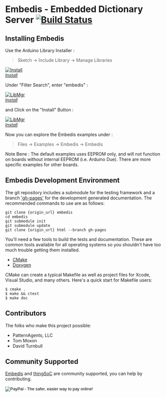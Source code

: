# Embedis - Embedded Dictionary Server [![Build Status](https://travis-ci.org/thingSoC/embedis.png?branch=master)](https://travis-ci.org/thingSoC/embedis)

## Installing Embedis 

Use the Arduino Library Installer :
> Sketch -> Include Library -> Manage Libraries

[![Install](http://thingsoc.github.io/img/projects/embedis/library_manager.png?raw=true)  
*Install*](http://thingsoc.github.io/embedis/wiki)

Under "Filter Search", enter "embedis" :

[![LibMgr](http://thingsoc.github.io/img/projects/embedis/library_search.png?raw=true)  
*Install*](http://thingsoc.github.io/embedis/wiki)


and Click on the "Install" Button :

[![LibMgr](http://thingsoc.github.io/img/projects/embedis/libraries.png?raw=true)  
*Install*](http://thingsoc.github.io/embedis/wiki)

Now you can explore the Embedis examples under :

> Files -> Examples -> Embedis -> Embedis

Note Bene : The default examples uses EEPROM only, and will not function 
on boards without internal EEPROM (i.e. Arduino Due). There are more specific examples for other boards.


## Embedis Development Environment

The git repository includes a submodule for the testing framework and a
branch ['gh-pages'](http://thingSoC.github.io/embedis) for the development generated documentation. 
The recommended commands to use are as follows:

```
git clone {origin_url} embedis
cd embedis
git submodule init
git submodule update
git clone {origin_url} html --branch gh-pages
```

You'll need a few tools to build the tests and documentation. These are
common tools available for all operating systems so you shouldn't have
too much trouble getting them installed.

 * [CMake](http://www.cmake.org)
 * [Doxygen](http://www.doxygen.org)

CMake can create a typical Makefile as well as project files for Xcode,
Visual Studio, and many others. Here's a quick start for Makefile users:

```
$ cmake .
$ make && ctest
$ make doc
```

## Contributors

The folks who make this project possible:

 * PatternAgents, LLC
 * Tom Moxon
 * David Turnbull

## Community Supported

[Embedis](https://github.com/thingSoC/embedis) and  [thingSoC](http://www.thingsoc.com) are community supported, you can help by contributing.

<form action="https://www.paypal.com/cgi-bin/webscr" method="post" target="_top">
<input type="hidden" name="cmd" value="_s-xclick">
<input type="hidden" name="hosted_button_id" value="5NPC24C7VQ89L">
<input type="image" src="https://www.paypalobjects.com/en_US/i/btn/btn_donateCC_LG.gif" border="0" name="submit" alt="PayPal - The safer, easier way to pay online!">
<img alt="" border="0" src="https://www.paypalobjects.com/en_US/i/scr/pixel.gif" width="1" height="1">
</form>

